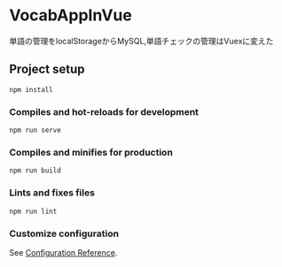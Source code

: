 # VocabAppInVue
単語の管理をlocalStorageからMySQL,単語チェックの管理はVuexに変えた
## Project setup
```
npm install
```

### Compiles and hot-reloads for development
```
npm run serve
```

### Compiles and minifies for production
```
npm run build
```

### Lints and fixes files
```
npm run lint
```

### Customize configuration
See [Configuration Reference](https://cli.vuejs.org/config/).

